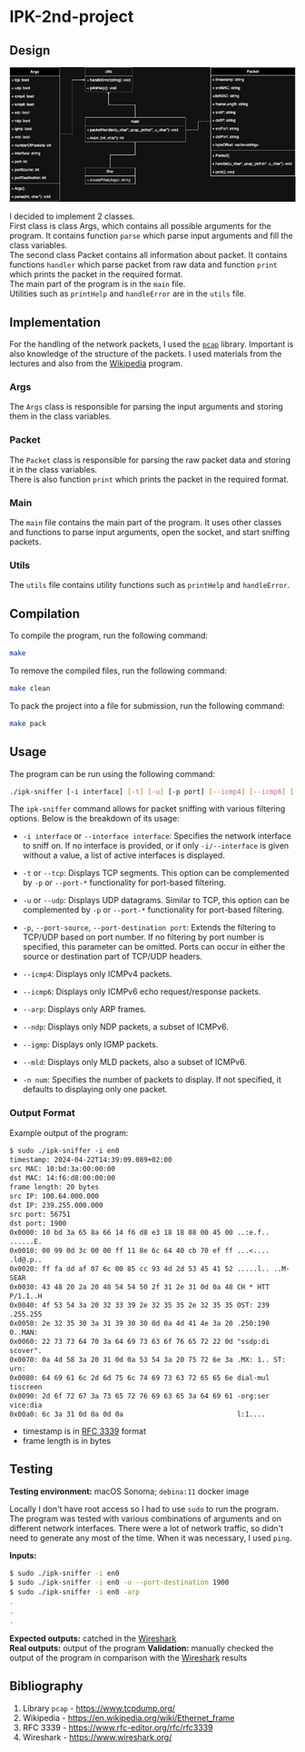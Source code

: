 # IPK-2nd-project

## Design

![UML Diagram](UML.png)

I decided to implement 2 classes.  
First class is class Args, which contains all possible arguments for the program. It contains function `parse` which parse input arguments and fill the class variables.  
The second class Packet contains all information about packet. It contains functions `handler` which parse packet from raw data and function `print` which prints the packet in the required format.  
The main part of the program is in the `main` file.  
Utilities such as `printHelp` and `handleError` are in the `utils` file.

## Implementation

For the handling of the network packets, I used the [`pcap`](#bibliography) library. Important is also knowledge of the structure of the packets. I used materials from the lectures and also from the [Wikipedia](#bibliography) program.

### Args

The `Args` class is responsible for parsing the input arguments and storing them in the class variables.

### Packet

The `Packet` class is responsible for parsing the raw packet data and storing it in the class variables.  
There is also function `print` which prints the packet in the required format.

### Main

The `main` file contains the main part of the program. It uses other classes and functions to parse input arguments, open the socket, and start sniffing packets.

### Utils

The `utils` file contains utility functions such as `printHelp` and `handleError`.

## Compilation

To compile the program, run the following command:

```bash
make
```

To remove the compiled files, run the following command:

```bash
make clean
```

To pack the project into a file for submission, run the following command:

```bash
make pack
```

## Usage

The program can be run using the following command:

```bash
./ipk-sniffer [-i interface] [-t] [-u] [-p port] [--icmp4] [--icmp6] [--arp] [--ndp] [--igmp] [--mld] [-n num]
```

The `ipk-sniffer` command allows for packet sniffing with various filtering options. Below is the breakdown of its usage:

- `-i interface` or `--interface interface`: Specifies the network interface to sniff on. If no interface is provided, or if only `-i/--interface` is given without a value, a list of active interfaces is displayed.

- `-t` or `--tcp`: Displays TCP segments. This option can be complemented by `-p` or `--port-*` functionality for port-based filtering.

- `-u` or `--udp`: Displays UDP datagrams. Similar to TCP, this option can be complemented by `-p` or `--port-*` functionality for port-based filtering.

- `-p`, `--port-source`, `--port-destination port`: Extends the filtering to TCP/UDP based on port number. If no filtering by port number is specified, this parameter can be omitted. Ports can occur in either the source or destination part of TCP/UDP headers.

- `--icmp4`: Displays only ICMPv4 packets.

- `--icmp6`: Displays only ICMPv6 echo request/response packets.

- `--arp`: Displays only ARP frames.

- `--ndp`: Displays only NDP packets, a subset of ICMPv6.

- `--igmp`: Displays only IGMP packets.

- `--mld`: Displays only MLD packets, also a subset of ICMPv6.

- `-n num`: Specifies the number of packets to display. If not specified, it defaults to displaying only one packet.

### Output Format

Example output of the program:

```
$ sudo ./ipk-sniffer -i en0
timestamp: 2024-04-22T14:39:09.089+02:00
src MAC: 10:bd:3a:00:00:00
dst MAC: 14:f6:d8:00:00:00
frame length: 20 bytes
src IP: 100.64.000.000
dst IP: 239.255.000.000
src port: 56751
dst port: 1900
0x0000: 10 bd 3a 65 8a 66 14 f6 d8 e3 18 18 08 00 45 00 ..:e.f.. ......E.
0x0010: 00 99 0d 3c 00 00 ff 11 8e 6c 64 40 cb 70 ef ff ...<.... .ld@.p..
0x0020: ff fa dd af 07 6c 00 85 cc 93 4d 2d 53 45 41 52 .....l.. ..M-SEAR
0x0030: 43 48 20 2a 20 48 54 54 50 2f 31 2e 31 0d 0a 48 CH * HTT P/1.1..H
0x0040: 4f 53 54 3a 20 32 33 39 2e 32 35 35 2e 32 35 35 OST: 239 .255.255
0x0050: 2e 32 35 30 3a 31 39 30 30 0d 0a 4d 41 4e 3a 20 .250:190 0..MAN:
0x0060: 22 73 73 64 70 3a 64 69 73 63 6f 76 65 72 22 0d "ssdp:di scover".
0x0070: 0a 4d 58 3a 20 31 0d 0a 53 54 3a 20 75 72 6e 3a .MX: 1.. ST: urn:
0x0080: 64 69 61 6c 2d 6d 75 6c 74 69 73 63 72 65 65 6e dial-mul tiscreen
0x0090: 2d 6f 72 67 3a 73 65 72 76 69 63 65 3a 64 69 61 -org:ser vice:dia
0x00a0: 6c 3a 31 0d 0a 0d 0a                            l:1....
```

- timestamp is in [RFC 3339](#bibliography) format
- frame length is in bytes

## Testing

**Testing environment:** macOS Sonoma; `debina:11` docker image  

Locally I don't have root access so I had to use `sudo` to run the program.  
The program was tested with various combinations of arguments and on different network interfaces. There were a lot of network traffic, so didn't need to generate any most of the time. When it was necessary, I used `ping`.

**Inputs:**
```bash
$ sudo ./ipk-sniffer -i en0
$ sudo ./ipk-sniffer -i en0 -u --port-destination 1900
$ sudo ./ipk-sniffer -i en0 -arp
.
.
.
```

**Expected outputs:** catched in the [Wireshark](#bibliography)  
**Real outputs:** output of the program
**Validation:** manually checked the output of the program in comparison with the [Wireshark](#bibliography) results

## Bibliography

1. Library `pcap` - https://www.tcpdump.org/
2. Wikipedia - https://en.wikipedia.org/wiki/Ethernet_frame
3. RFC 3339 - https://www.rfc-editor.org/rfc/rfc3339
4. Wireshark - https://www.wireshark.org/